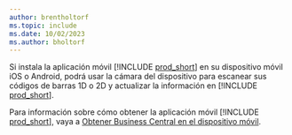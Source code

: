 ```yaml
---
author: brentholtorf
ms.topic: include
ms.date: 10/02/2023
ms.author: bholtorf
---
```


Si instala la aplicación móvil [!INCLUDE [prod_short](prod_short.md)] en su dispositivo móvil iOS o Android, podrá usar la cámara del dispositivo para escanear sus códigos de barras 1D o 2D y actualizar la información en [!INCLUDE [prod_short](prod_short.md)]. 

Para información sobre cómo obtener la aplicación móvil [!INCLUDE [prod_short](prod_short.md)], vaya a [Obtener Business Central en el dispositivo móvil](../install-mobile-app.md).